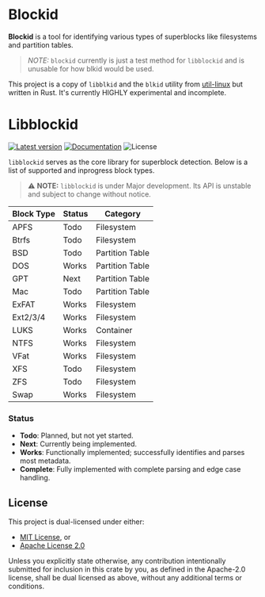 Blockid
=======

**Blockid** is a tool for identifying various types of superblocks like filesystems and partition tables.
> *NOTE:* `blockid` currently is just a test method for `libblockid` and is unusable for how blkid would be used.

This project is a copy of `libblkid` and the `blkid` utility from [util-linux](https://github.com/util-linux/util-linux/) but written in Rust. It's currently HIGHLY experimental and incomplete.

Libblockid
======
[![Latest version](https://img.shields.io/crates/v/libblockid.svg)](https://crates.io/crates/libblockid)
[![Documentation](https://docs.rs/libblockid/badge.svg)](https://docs.rs/libblockid)
![License](https://img.shields.io/crates/l/libblockid.svg)

`libblockid` serves as the core library for superblock detection. Below is a list of supported and inprogress block types.

> ⚠️ **NOTE:** `libblockid` is under Major development. Its API is unstable and subject to change without notice.

| Block Type | Status | Category         |
|------------|--------|------------------|
| APFS       | Todo   | Filesystem       |
| Btrfs      | Todo   | Filesystem       |
| BSD        | Todo   | Partition Table  |
| DOS        | Works   | Partition Table  |
| GPT        | Next   | Partition Table  |
| Mac        | Todo   | Partition Table  |
| ExFAT      | Works  | Filesystem       |
| Ext2/3/4   | Works  | Filesystem       |
| LUKS       | Works   | Container        |
| NTFS       | Works   | Filesystem       |
| VFat       | Works  | Filesystem       |
| XFS        | Todo   | Filesystem       |
| ZFS        | Todo   | Filesystem       |
| Swap        | Works   | Filesystem       |

### Status

- **Todo**: Planned, but not yet started.
- **Next**: Currently being implemented.
- **Works**: Functionally implemented; successfully identifies and parses most metadata.
- **Complete**: Fully implemented with complete parsing and edge case handling.

## License

This project is dual-licensed under either:

- [MIT License](LICENSE-MIT), or
- [Apache License 2.0](LICENSE-APACHE)

Unless you explicitly state otherwise, any contribution intentionally submitted for inclusion in this crate by you, as defined in the Apache-2.0 license, shall be dual licensed as above, without any additional terms or conditions. 
